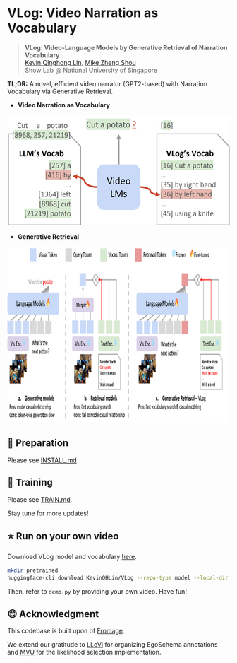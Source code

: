 # VLog: Video Narration as Vocabulary
> **VLog: Video-Language Models by Generative Retrieval of Narration Vocabulary**<br>
> [Kevin Qinghong Lin](https://qinghonglin.github.io/), [Mike Zheng Shou](https://scholar.google.com/citations?user=h1-3lSoAAAAJ&hl=en)
> <br>Show Lab @ National University of Singapore<br>

**TL;DR:** A novel, efficient video narrator (GPT2-based) with Narration Vocabulary via Generative Retrieval.

- **Video Narration as Vocabulary**

<img src="assets/vlog.jpg" height="250" alt="Narration as Vocabulary">

- **Generative Retrieval**

<img src="assets/model.png" height="400" alt="Generative Retrieval">

## 🔨 Preparation
Please see [INSTALL.md](INSTALL.md)

## 🚀 Training
Please see [TRAIN.md](TRAIN.md).

Stay tune for more updates!

## ⭐ Run on your own video
Download VLog model and vocabulary [here](https://huggingface.co/KevinQHLin/VLog/tree/main).
```bash
mkdir pretrained
huggingface-cli download KevinQHLin/VLog --repo-type model --local-dir ./pretrained/
```

Then, refer to `demo.py` by providing your own video. Have fun!

## 😊 Acknowledgment
This codebase is built upon of [Fromage](https://github.com/kohjingyu/fromage).

We extend our gratitude to [LLoVi](https://github.com/CeeZh/LLoVi) for organizing EgoSchema annotations and [MVU](https://github.com/kahnchana/mvu) for the likelihood selection implementation. 
